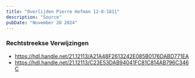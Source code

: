 ```yaml
---
title: "Overlijden Pierre Hofman 12-8-1811"
description: "Source"
pubDate: "November 20 2024"
---
```


### Rechtstreekse Verwijzingen
- https://hdl.handle.net/21.12113/A21A48F2613242E085B0176DABD771EA
- https://hdl.handle.net/21.12113/C23E53DAB94041FC81C814AB796C346C